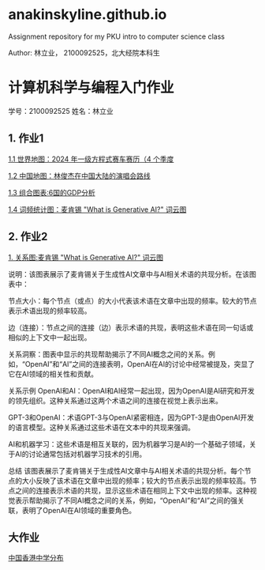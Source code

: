 # anakinskyline.github.io
Assignment repository for my PKU intro to computer science class

Author: 林立业， 2100092525，北大经院本科生

# 计算机科学与编程入门作业
学号：2100092525 姓名：林立业

## 1. 作业1
[1.1 世界地图：2024 年一级方程式赛车赛历（4 个季度](https://anakinskyline.github.io/formula1_2024_race_calendar_map.html)



  [1.2 中国地图：林俊杰在中国大陆的演唱会路线](https://anakinskyline.github.io/JJ20世界巡回演唱会（中国大陆）.html)

  
  [1.3 组合图表:6国的GDP分析](https://anakinskyline.github.io/6国GDP分析.html)

  
  [1.4 词频统计图：麦肯锡 "What is Generative AI?" 词云图](https://anakinskyline.github.io/what_is_generative_ai_wordcloud.html)


## 2. 作业2
[1. 关系图:麦肯锡 "What is Generative AI?" 词云图](https://anakinskyline.github.io/keyword_cooccurrence_analysis.html)


说明：该图表展示了麦肯锡关于生成性AI文章中与AI相关术语的共现分析。在该图表中：

节点大小：每个节点（或点）的大小代表该术语在文章中出现的频率。较大的节点表示术语出现的频率较高。


边（连接）：节点之间的连接（边）表示术语的共现，表明这些术语在同一句话或相似的上下文中一起出现。


关系洞察：图表中显示的共现帮助揭示了不同AI概念之间的关系。例如，“OpenAI”和“AI”之间的连接表明，OpenAI在AI的讨论中经常被提及，突显了它在AI领域的相关性和贡献。


关系示例
OpenAI和AI：OpenAI和AI经常一起出现，因为OpenAI是AI研究和开发的领先组织。这种关系通过这两个术语之间的连接在视觉上表示出来。


GPT-3和OpenAI：术语GPT-3与OpenAI紧密相连，因为GPT-3是由OpenAI开发的语言模型。这种关系通过这些术语在文本中的共现来强调。


AI和机器学习：这些术语是相互关联的，因为机器学习是AI的一个基础子领域，关于AI的讨论通常包括对机器学习技术的引用。


总结
该图表展示了麦肯锡关于生成性AI文章中与AI相关术语的共现分析。每个节点的大小反映了该术语在文章中出现的频率；较大的节点表示出现的频率较高。节点之间的连接表示术语的共现，显示这些术语在相同上下文中出现的频率。这种视觉表示帮助揭示了不同AI概念之间的关系，例如，“OpenAI”和“AI”之间的强关联，表明了OpenAI在AI领域的重要角色。




## 大作业
[中国香港中学分布](https://github.com/AnakinSkyline/anakinskyline.github.io/blob/main/%E8%AE%A1%E7%AE%97%E6%9C%BA%E7%A7%91%E5%AD%A6%E4%B8%8E%E7%BC%96%E7%A8%8B%E5%85%A5%E9%97%A8%E5%A4%A7%E4%BD%9C%E4%B8%9A%E5%B1%95%E7%A4%BA%20%E6%9E%97%E7%AB%8B%E4%B8%9A.pdf)
